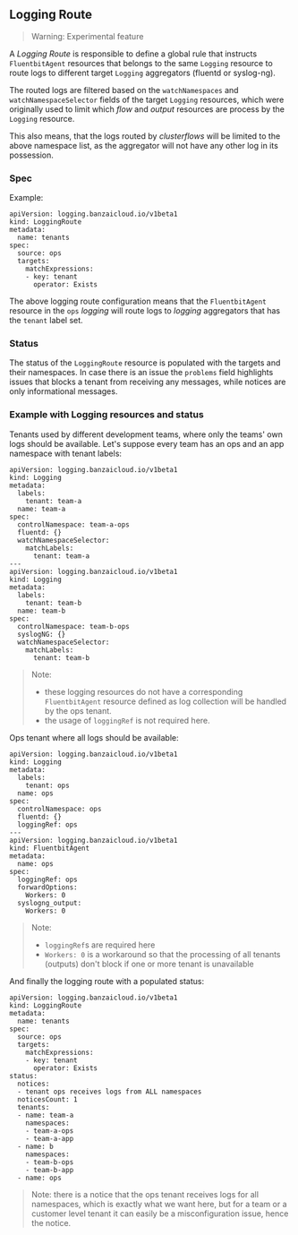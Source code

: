 ## Logging Route

> Warning: Experimental feature

A _Logging Route_ is responsible to define a global rule that instructs `FluentbitAgent` resources that belongs to the same
`Logging` resource to route logs to different target `Logging` aggregators (fluentd or syslog-ng).

The routed logs are filtered based on the `watchNamespaces` and `watchNamespaceSelector` fields of the target `Logging` resources,
which were originally used to limit which _flow_ and _output_ resources are process by the `Logging` resource.

This also means, that the logs routed by _clusterflows_ will be limited to the above namespace list, as the aggregator
will not have any other log in its possession.

### Spec


Example:
```
apiVersion: logging.banzaicloud.io/v1beta1
kind: LoggingRoute
metadata:
  name: tenants
spec:
  source: ops
  targets:
    matchExpressions:
    - key: tenant
      operator: Exists
```

The above logging route configuration means that the `FluentbitAgent` resource in the `ops` _logging_ will route logs
to _logging_ aggregators that has the `tenant` label set.

### Status

The status of the `LoggingRoute` resource is populated with the targets and their namespaces. In case there is an issue
the `problems` field highlights issues that blocks a tenant from receiving any messages, while notices are only informational
messages.

### Example with Logging resources and status

Tenants used by different development teams, where only the teams' own logs should be available. Let's suppose every team has an
ops and an app namespace with tenant labels:
```
apiVersion: logging.banzaicloud.io/v1beta1
kind: Logging
metadata:
  labels:
    tenant: team-a
  name: team-a
spec:
  controlNamespace: team-a-ops
  fluentd: {}
  watchNamespaceSelector:
    matchLabels:
      tenant: team-a
---
apiVersion: logging.banzaicloud.io/v1beta1
kind: Logging
metadata:
  labels:
    tenant: team-b
  name: team-b
spec:
  controlNamespace: team-b-ops
  syslogNG: {}
  watchNamespaceSelector:
    matchLabels:
      tenant: team-b
```
> Note: 
> - these logging resources do not have a corresponding `FluentbitAgent` resource defined as log collection 
will be handled by the ops tenant. 
> - the usage of `loggingRef` is not required here.

Ops tenant where all logs should be available:
```
apiVersion: logging.banzaicloud.io/v1beta1
kind: Logging
metadata:
  labels:
    tenant: ops
  name: ops
spec:
  controlNamespace: ops
  fluentd: {}
  loggingRef: ops
---
apiVersion: logging.banzaicloud.io/v1beta1
kind: FluentbitAgent
metadata:
  name: ops
spec:
  loggingRef: ops
  forwardOptions:
    Workers: 0
  syslogng_output:
    Workers: 0
```
> Note: 
> - `loggingRef`s are required here
> - `Workers: 0` is a workaround so that the processing of all tenants (outputs) don't block if one or more tenant is unavailable 

And finally the logging route with a populated status:
```
apiVersion: logging.banzaicloud.io/v1beta1
kind: LoggingRoute
metadata:
  name: tenants
spec:
  source: ops
  targets:
    matchExpressions:
    - key: tenant
      operator: Exists
status:
  notices:
  - tenant ops receives logs from ALL namespaces
  noticesCount: 1
  tenants:
  - name: team-a
    namespaces:
    - team-a-ops
    - team-a-app
  - name: b
    namespaces:
    - team-b-ops
    - team-b-app
  - name: ops
```

> Note: there is a notice that the ops tenant receives logs for all namespaces, which is exactly what we
> want here, but for a team or a customer level tenant it can easily be a misconfiguration issue, hence the notice.
